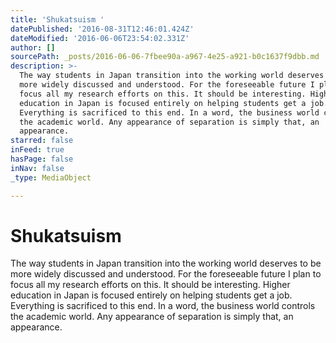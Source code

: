 ```yaml
---
title: 'Shukatsuism '
datePublished: '2016-08-31T12:46:01.424Z'
dateModified: '2016-06-06T23:54:02.331Z'
author: []
sourcePath: _posts/2016-06-06-7fbee90a-a967-4e25-a921-b0c1637f9dbb.md
description: >-
  The way students in Japan transition into the working world deserves to be
  more widely discussed and understood. For the foreseeable future I plan to
  focus all my research efforts on this. It should be interesting. Higher
  education in Japan is focused entirely on helping students get a job.
  Everything is sacrificed to this end. In a word, the business world controls
  the academic world. Any appearance of separation is simply that, an
  appearance. 
starred: false
inFeed: true
hasPage: false
inNav: false
_type: MediaObject

---
```

# Shukatsuism 

The way students in Japan transition into the working world deserves to be more widely discussed and understood. For the foreseeable future I plan to focus all my research efforts on this. It should be interesting. Higher education in Japan is focused entirely on helping students get a job. Everything is sacrificed to this end. In a word, the business world controls the academic world. Any appearance of separation is simply that, an appearance.